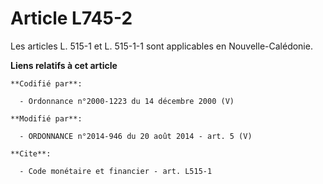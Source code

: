# Article L745-2

Les articles L. 515-1 et L. 515-1-1 sont applicables en Nouvelle-Calédonie.

**Liens relatifs à cet article**

	**Codifié par**:

	  - Ordonnance n°2000-1223 du 14 décembre 2000 (V)

	**Modifié par**:

	  - ORDONNANCE n°2014-946 du 20 août 2014 - art. 5 (V)

	**Cite**:

	  - Code monétaire et financier - art. L515-1
